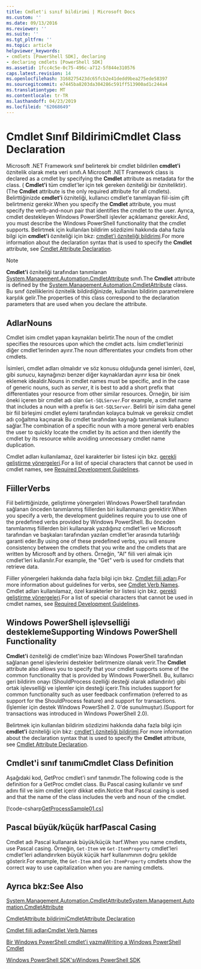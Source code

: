 ```yaml
---
title: Cmdlet'i sınıf bildirimi | Microsoft Docs
ms.custom: ''
ms.date: 09/13/2016
ms.reviewer: ''
ms.suite: ''
ms.tgt_pltfrm: ''
ms.topic: article
helpviewer_keywords:
- cmdlets [PowerShell SDK], declaring
- declaring cmdlets [PowerShell SDK]
ms.assetid: 1fcc4c5e-0c75-496c-a712-5f844e310576
caps.latest.revision: 14
ms.openlocfilehash: 3168275423dc65fcb2e41dedd9bea275ede58397
ms.sourcegitcommit: e7445ba8203da304286c591ff513900ad1c244a4
ms.translationtype: MT
ms.contentlocale: tr-TR
ms.lasthandoff: 04/23/2019
ms.locfileid: "62068649"
---
```

# <a name="cmdlet-class-declaration"></a><span data-ttu-id="97317-102">Cmdlet Sınıf Bildirimi</span><span class="sxs-lookup"><span data-stu-id="97317-102">Cmdlet Class Declaration</span></span>

<span data-ttu-id="97317-103">Microsoft .NET Framework sınıf belirterek bir cmdlet bildirilen **cmdlet'i** öznitelik olarak meta veri sınıfı.</span><span class="sxs-lookup"><span data-stu-id="97317-103">A Microsoft .NET Framework class is declared as a cmdlet by specifying the **Cmdlet** attribute as metadata for the class.</span></span> <span data-ttu-id="97317-104">( **Cmdlet'i** tüm cmdlet'ler için tek gereken özniteliği bir özniteliktir).</span><span class="sxs-lookup"><span data-stu-id="97317-104">(The **Cmdlet** attribute is the only required attribute for all cmdlets).</span></span> <span data-ttu-id="97317-105">Belirttiğinizde **cmdlet'i** özniteliği, kullanıcı cmdlet'e tanımlayan fiil-isim çift belirtmeniz gerekir.</span><span class="sxs-lookup"><span data-stu-id="97317-105">When you specify the **Cmdlet** attribute, you must specify the verb-and-noun pair that identifies the cmdlet to the user.</span></span> <span data-ttu-id="97317-106">Ayrıca, cmdlet destekleyen Windows PowerShell işlevler açıklamanız gerekir.</span><span class="sxs-lookup"><span data-stu-id="97317-106">And, you must describe the Windows PowerShell functionality that the cmdlet supports.</span></span> <span data-ttu-id="97317-107">Belirtmek için kullanılan bildirim sözdizimi hakkında daha fazla bilgi için **cmdlet'i** özniteliği için bkz: [cmdlet'i özniteliği bildirimi](./cmdlet-attribute-declaration.md).</span><span class="sxs-lookup"><span data-stu-id="97317-107">For more information about the declaration syntax that is used to specify the **Cmdlet** attribute, see [Cmdlet Attribute Declaration](./cmdlet-attribute-declaration.md).</span></span>

> [!NOTE]
> <span data-ttu-id="97317-108">**Cmdlet'i** özniteliği tarafından tanımlanan [System.Management.Automation.CmdletAttribute](/dotnet/api/System.Management.Automation.CmdletAttribute) sınıfı.</span><span class="sxs-lookup"><span data-stu-id="97317-108">The **Cmdlet** attribute is defined by the [System.Management.Automation.CmdletAttribute](/dotnet/api/System.Management.Automation.CmdletAttribute) class.</span></span> <span data-ttu-id="97317-109">Bu sınıf özelliklerini öznitelik bildirdiğinizde, kullanılan bildirim parametrelere karşılık gelir.</span><span class="sxs-lookup"><span data-stu-id="97317-109">The properties of this class correspond to the declaration parameters that are used when you declare the attribute.</span></span>

## <a name="nouns"></a><span data-ttu-id="97317-110">Adlar</span><span class="sxs-lookup"><span data-stu-id="97317-110">Nouns</span></span>

<span data-ttu-id="97317-111">Cmdlet isim cmdlet yapan kaynakları belirtir.</span><span class="sxs-lookup"><span data-stu-id="97317-111">The noun of the cmdlet specifies the resources upon which the cmdlet acts.</span></span> <span data-ttu-id="97317-112">İsim cmdlet'lerinizi diğer cmdlet'lerinden ayırır.</span><span class="sxs-lookup"><span data-stu-id="97317-112">The noun differentiates your cmdlets from other cmdlets.</span></span>

<span data-ttu-id="97317-113">İsimleri, cmdlet adları olmalıdır ve söz konusu olduğunda genel isimleri, özel, gibi *sunucu*, kaynağınızı benzer diğer kaynaklardan ayırır kısa bir önek eklemek idealdir.</span><span class="sxs-lookup"><span data-stu-id="97317-113">Nouns in cmdlet names must be specific, and in the case of generic nouns, such as *server*, it is best to add a short prefix that differentiates your resource from other similar resources.</span></span> <span data-ttu-id="97317-114">Örneğin, bir isim öneki içeren bir cmdlet adı olan `Get-SQLServer`.</span><span class="sxs-lookup"><span data-stu-id="97317-114">For example, a cmdlet name that includes a noun with a prefix is `Get-SQLServer`.</span></span> <span data-ttu-id="97317-115">Belirli bir isim daha genel bir fiil birleşimi cmdlet eylemi tarafından kolayca bulmak ve gereksiz cmdlet adı çoğaltma kaçınarak Bu cmdlet tarafından kaynağı tanımlamak kullanıcı sağlar.</span><span class="sxs-lookup"><span data-stu-id="97317-115">The combination of a specific noun with a more general verb enables the user to quickly locate the cmdlet by its action and then identify the cmdlet by its resource while avoiding unnecessary cmdlet name duplication.</span></span>

<span data-ttu-id="97317-116">Cmdlet adları kullanılamaz, özel karakterler bir listesi için bkz. [gerekli geliştirme yönergeleri](./required-development-guidelines.md).</span><span class="sxs-lookup"><span data-stu-id="97317-116">For a list of special characters that cannot be used in cmdlet names, see [Required Development Guidelines](./required-development-guidelines.md).</span></span>

## <a name="verbs"></a><span data-ttu-id="97317-117">Fiiller</span><span class="sxs-lookup"><span data-stu-id="97317-117">Verbs</span></span>

<span data-ttu-id="97317-118">Fiil belirttiğinizde, geliştirme yönergeleri Windows PowerShell tarafından sağlanan önceden tanımlanmış fiillerden biri kullanmanızı gerektirir.</span><span class="sxs-lookup"><span data-stu-id="97317-118">When you specify a verb, the development guidelines require you to use one of the predefined verbs provided by Windows PowerShell.</span></span> <span data-ttu-id="97317-119">Bu önceden tanımlanmış fiillerden biri kullanarak yazdığınız cmdlet'leri ve Microsoft tarafından ve başkaları tarafından yazılan cmdlet'ler arasında tutarlılığı garanti eder.</span><span class="sxs-lookup"><span data-stu-id="97317-119">By using one of these predefined verbs, you will ensure consistency between the cmdlets that you write and the cmdlets that are written by Microsoft and by others.</span></span> <span data-ttu-id="97317-120">Örneğin, "Al" fiili veri almak için cmdlet'leri kullanılır.</span><span class="sxs-lookup"><span data-stu-id="97317-120">For example, the "Get" verb is used for cmdlets that retrieve data.</span></span>

<span data-ttu-id="97317-121">Fiiller yönergeleri hakkında daha fazla bilgi için bkz. [Cmdlet fiili adları](./approved-verbs-for-windows-powershell-commands.md).</span><span class="sxs-lookup"><span data-stu-id="97317-121">For more information about guidelines for verbs, see [Cmdlet Verb Names](./approved-verbs-for-windows-powershell-commands.md).</span></span> <span data-ttu-id="97317-122">Cmdlet adları kullanılamaz, özel karakterler bir listesi için bkz. [gerekli geliştirme yönergeleri](./required-development-guidelines.md).</span><span class="sxs-lookup"><span data-stu-id="97317-122">For a list of special characters that cannot be used in cmdlet names, see [Required Development Guidelines](./required-development-guidelines.md).</span></span>

## <a name="supporting-windows-powershell-functionality"></a><span data-ttu-id="97317-123">Windows PowerShell işlevselliği destekleme</span><span class="sxs-lookup"><span data-stu-id="97317-123">Supporting Windows PowerShell Functionality</span></span>

<span data-ttu-id="97317-124">**Cmdlet'i** özniteliği de cmdlet'inize bazı Windows PowerShell tarafından sağlanan genel işlevlerini destekler belirtmenize olanak verir.</span><span class="sxs-lookup"><span data-stu-id="97317-124">The **Cmdlet** attribute also allows you to specify that your cmdlet supports some of the common functionality that is provided by Windows PowerShell.</span></span> <span data-ttu-id="97317-125">Bu, kullanıcı geri bildirim onayı (ShouldProcess özelliği desteği olarak adlandırılır) gibi ortak işlevselliği ve işlemler için desteği içerir.</span><span class="sxs-lookup"><span data-stu-id="97317-125">This includes support for common functionality such as user feedback confirmation (referred to as support for the ShouldProcess feature) and support for transactions.</span></span> <span data-ttu-id="97317-126">(İşlemler için destek Windows PowerShell 2. 0'de sunulmuştur).</span><span class="sxs-lookup"><span data-stu-id="97317-126">(Support for transactions was introduced in Windows PowerShell 2.0).</span></span>

<span data-ttu-id="97317-127">Belirtmek için kullanılan bildirim sözdizimi hakkında daha fazla bilgi için **cmdlet'i** özniteliği için bkz: [cmdlet'i özniteliği bildirimi](./cmdlet-attribute-declaration.md).</span><span class="sxs-lookup"><span data-stu-id="97317-127">For more information about the declaration syntax that is used to specify the **Cmdlet** attribute, see [Cmdlet Attribute Declaration](./cmdlet-attribute-declaration.md).</span></span>

## <a name="cmdlet-class-definition"></a><span data-ttu-id="97317-128">Cmdlet'i sınıf tanımı</span><span class="sxs-lookup"><span data-stu-id="97317-128">Cmdlet Class Definition</span></span>

<span data-ttu-id="97317-129">Aşağıdaki kod, GetProc cmdlet'i sınıf tanımıdır.</span><span class="sxs-lookup"><span data-stu-id="97317-129">The following code is the definition for a GetProc cmdlet class.</span></span> <span data-ttu-id="97317-130">Bu Pascal casing kullanılır ve sınıf adını fiil ve isim cmdlet içerir dikkat edin.</span><span class="sxs-lookup"><span data-stu-id="97317-130">Notice that Pascal casing is used and that the name of the class includes the verb and noun of the cmdlet.</span></span>

[!code-csharp[GetProcessSample01.cs](../../powershell-sdk-samples/SDK-2.0/csharp/GetProcessSample01/GetProcessSample01.cs#L33-L34 "GetProcessSample01.cs")]

## <a name="pascal-casing"></a><span data-ttu-id="97317-131">Pascal büyük/küçük harf</span><span class="sxs-lookup"><span data-stu-id="97317-131">Pascal Casing</span></span>

<span data-ttu-id="97317-132">Cmdlet adı Pascal kullanarak büyük/küçük harf.</span><span class="sxs-lookup"><span data-stu-id="97317-132">When you name cmdlets, use Pascal casing.</span></span> <span data-ttu-id="97317-133">Örneğin, `Get-Item` ve `Get-ItemProperty` cmdlet'leri cmdlet'leri adlandırırken büyük küçük harf kullanımının doğru şekilde gösterir.</span><span class="sxs-lookup"><span data-stu-id="97317-133">For example, the `Get-Item` and `Get-ItemProperty` cmdlets show the correct way to use capitalization when you are naming cmdlets.</span></span>

## <a name="see-also"></a><span data-ttu-id="97317-134">Ayrıca bkz:</span><span class="sxs-lookup"><span data-stu-id="97317-134">See Also</span></span>

[<span data-ttu-id="97317-135">System.Management.Automation.CmdletAttribute</span><span class="sxs-lookup"><span data-stu-id="97317-135">System.Management.Automation.CmdletAttribute</span></span>](/dotnet/api/System.Management.Automation.CmdletAttribute)

[<span data-ttu-id="97317-136">CmdletAttribute bildirimi</span><span class="sxs-lookup"><span data-stu-id="97317-136">CmdletAttribute Declaration</span></span>](./cmdlet-attribute-declaration.md)

[<span data-ttu-id="97317-137">Cmdlet fiili adları</span><span class="sxs-lookup"><span data-stu-id="97317-137">Cmdlet Verb Names</span></span>](./approved-verbs-for-windows-powershell-commands.md)

[<span data-ttu-id="97317-138">Bir Windows PowerShell cmdlet'i yazma</span><span class="sxs-lookup"><span data-stu-id="97317-138">Writing a Windows PowerShell Cmdlet</span></span>](./writing-a-windows-powershell-cmdlet.md)

[<span data-ttu-id="97317-139">Windows PowerShell SDK'sı</span><span class="sxs-lookup"><span data-stu-id="97317-139">Windows PowerShell SDK</span></span>](../windows-powershell-reference.md)

